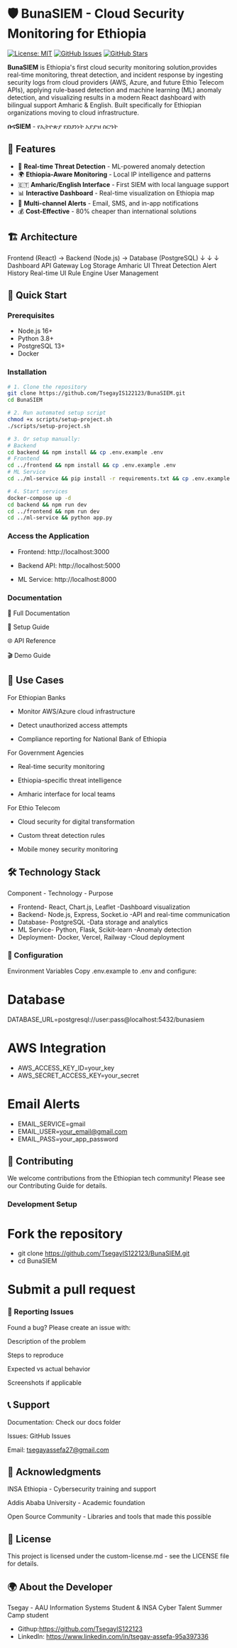 # 🛡️ BunaSIEM - Cloud Security Monitoring for Ethiopia

[![License: MIT](https://img.shields.io/badge/License-MIT-yellow.svg)](https://opensource.org/licenses/MIT)
[![GitHub Issues](https://img.shields.io/github/issues/TsegayIS122123/BunaSIEM)](https://github.com/TsegayIS122123/BunaSIEM/issues)
[![GitHub Stars](https://img.shields.io/github/stars/TsegayIS122123/BunaSIEM)](https://github.com/TsegayIS122123/BunaSIEM/stargazers)

**BunaSIEM** is Ethiopia's first cloud security monitoring solution,provides real-time monitoring, threat detection, and incident response by ingesting security logs from cloud providers (AWS, Azure, and future Ethio Telecom APIs), applying rule-based detection and machine learning (ML) anomaly detection, and visualizing results in a modern React dashboard with bilingual support Amharic & English. Built specifically for Ethiopian organizations moving to cloud infrastructure.

**ቡናSIEM** - የኢትዮጵያ የደህንነት አያያዝ ስርዓት

## 🌟 Features

- 🚨 **Real-time Threat Detection** - ML-powered anomaly detection
- 🌍 **Ethiopia-Aware Monitoring** - Local IP intelligence and patterns
- 🇪🇹 **Amharic/English Interface** - First SIEM with local language support
- 📊 **Interactive Dashboard** - Real-time visualization on Ethiopia map
- 🔔 **Multi-channel Alerts** - Email, SMS, and in-app notifications
- 💰 **Cost-Effective** - 80% cheaper than international solutions

## 🏗️ Architecture
Frontend (React) → Backend (Node.js) → Database (PostgreSQL)
↓ ↓ ↓
Dashboard API Gateway Log Storage
Amharic UI Threat Detection Alert History
Real-time UI Rule Engine User Management


## 🚀 Quick Start

### Prerequisites
- Node.js 16+ 
- Python 3.8+
- PostgreSQL 13+
- Docker 

### Installation

```bash
# 1. Clone the repository
git clone https://github.com/TsegayIS122123/BunaSIEM.git
cd BunaSIEM

# 2. Run automated setup script
chmod +x scripts/setup-project.sh
./scripts/setup-project.sh

# 3. Or setup manually:
# Backend
cd backend && npm install && cp .env.example .env
# Frontend  
cd ../frontend && npm install && cp .env.example .env
# ML Service
cd ../ml-service && pip install -r requirements.txt && cp .env.example .env

# 4. Start services
docker-compose up -d
cd backend && npm run dev
cd ../frontend && npm run dev
cd ../ml-service && python app.py
```
### Access the Application
- Frontend: http://localhost:3000

- Backend API: http://localhost:5000

- ML Service: http://localhost:8000

### Documentation
📖 Full Documentation

🔧 Setup Guide

🌐 API Reference

🎬 Demo Guide

## 🎯 Use Cases
For Ethiopian Banks
- Monitor AWS/Azure cloud infrastructure

- Detect unauthorized access attempts

- Compliance reporting for National Bank of Ethiopia

For Government Agencies
- Real-time security monitoring

- Ethiopia-specific threat intelligence

- Amharic interface for local teams

For Ethio Telecom
- Cloud security for digital transformation

- Custom threat detection rules

- Mobile money security monitoring

## 🛠️ Technology Stack
Component	 - Technology	  -  Purpose
- Frontend-	React, Chart.js, Leaflet	-Dashboard visualization
- Backend-	Node.js, Express, Socket.io	-API and real-time communication
- Database-	PostgreSQL	-Data storage and analytics
- ML Service-	Python, Flask, Scikit-learn	-Anomaly detection
- Deployment-	Docker, Vercel, Railway	-Cloud deployment
### 🔧 Configuration
Environment Variables
Copy .env.example to .env and configure:

# Database
DATABASE_URL=postgresql://user:pass@localhost:5432/bunasiem

# AWS Integration
- AWS_ACCESS_KEY_ID=your_key
- AWS_SECRET_ACCESS_KEY=your_secret

# Email Alerts
- EMAIL_SERVICE=gmail
- EMAIL_USER=your_email@gmail.com
- EMAIL_PASS=your_app_password
## 🤝 Contributing
We welcome contributions from the Ethiopian tech community! Please see our Contributing Guide for details.

### Development Setup
# Fork the repository
- git clone https://github.com/TsegayIS122123/BunaSIEM.git
- cd BunaSIEM
# Submit a pull request
### 🐛 Reporting Issues
Found a bug? Please create an issue with:

Description of the problem

Steps to reproduce

Expected vs actual behavior

Screenshots if applicable

## 📞 Support
Documentation: Check our docs folder

Issues: GitHub Issues

Email: tsegayassefa27@gmail.com

## 🙏 Acknowledgments
INSA Ethiopia - Cybersecurity training and support

Addis Ababa University - Academic foundation

Open Source Community - Libraries and tools that made this possible

## 📜 License
This project is licensed under the custom-license.md - see the LICENSE file for details.

## 🌍 About the Developer
Tsegay - AAU Information Systems Student & INSA Cyber Talent Summer Camp student

- Githup:https://github.com/TsegayIS122123
- LinkedIn: https://www.linkedin.com/in/tsegay-assefa-95a397336